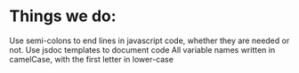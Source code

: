 Things we do:
============
Use semi-colons to end lines in javascript code, whether they are needed or not.
Use jsdoc templates to document code
All variable names written in camelCase, with the first letter in lower-case
